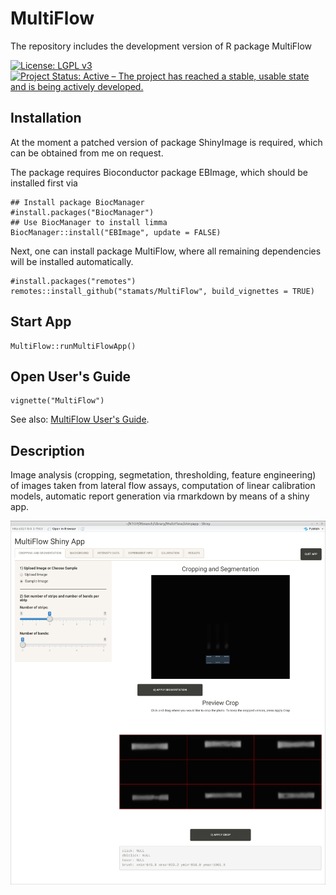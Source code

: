# MultiFlow
The repository includes the development version of R package MultiFlow

[![License: LGPL v3](https://img.shields.io/badge/License-LGPL%20v3-blue.svg)](https://www.gnu.org/licenses/lgpl-3.0)
[![Project Status: Active – The project has reached a stable, usable state and is being actively developed.](https://www.repostatus.org/badges/latest/active.svg)](https://www.repostatus.org/#active)

## Installation

At the moment a patched version of package ShinyImage is required, which 
can be obtained from me on request.

The package requires Bioconductor package EBImage, which should be installed
first via

```{r, eval = FALSE}
## Install package BiocManager
#install.packages("BiocManager")
## Use BiocManager to install limma
BiocManager::install("EBImage", update = FALSE)
```

Next, one can install package MultiFlow, where all remaining dependencies will
be installed automatically.

```{r, eval = FALSE}
#install.packages("remotes")
remotes::install_github("stamats/MultiFlow", build_vignettes = TRUE)
```

## Start App

```{r}
MultiFlow::runMultiFlowApp()
```


## Open User's Guide

```{r}
vignette("MultiFlow")
```

See also: [MultiFlow User's Guide](https://stamats.github.io/MultiFlow/MultiFlow.html).


## Description
Image analysis (cropping, segmetation, thresholding, feature engineering) 
of images taken from lateral flow assays, computation of linear calibration 
models, automatic report generation via rmarkdown by means of a shiny app.

![MultiFlow Shiny App](MultiFlowShinyApp.png)
